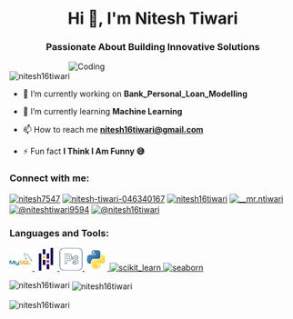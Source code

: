 <h1 align="center">Hi 👋, I'm Nitesh Tiwari</h1>
<h3 align="center">Passionate About Building Innovative Solutions</h3>

<img align="right" alt="Coding" width="400" src="https://miro.medium.com/v2/resize:fit:1360/0*7Q3yvSIv_t0ioJ-Z.gif">

<p align="left"> <img src="https://komarev.com/ghpvc/?username=nitesh16tiwari&label=Profile%20views&color=0e75b6&style=flat" alt="nitesh16tiwari" /> </p>

- 🔭 I’m currently working on **Bank_Personal_Loan_Modelling**

- 🌱 I’m currently learning **Machine Learning**

- 📫 How to reach me **nitesh16tiwari@gmail.com**

- ⚡ Fun fact **I Think I Am Funny 😅**

<h3 align="left">Connect with me:</h3>
<p align="left">
<a href="https://twitter.com/nitesh7547" target="blank"><img align="center" src="https://raw.githubusercontent.com/rahuldkjain/github-profile-readme-generator/master/src/images/icons/Social/twitter.svg" alt="nitesh7547" height="30" width="40" /></a>
<a href="https://linkedin.com/in/nitesh-tiwari-046340167" target="blank"><img align="center" src="https://raw.githubusercontent.com/rahuldkjain/github-profile-readme-generator/master/src/images/icons/Social/linked-in-alt.svg" alt="nitesh-tiwari-046340167" height="30" width="40" /></a>
<a href="https://kaggle.com/nitesh16tiwari" target="blank"><img align="center" src="https://raw.githubusercontent.com/rahuldkjain/github-profile-readme-generator/master/src/images/icons/Social/kaggle.svg" alt="nitesh16tiwari" height="30" width="40" /></a>
<a href="https://instagram.com/__mr.ntiwari" target="blank"><img align="center" src="https://raw.githubusercontent.com/rahuldkjain/github-profile-readme-generator/master/src/images/icons/Social/instagram.svg" alt="__mr.ntiwari" height="30" width="40" /></a>
<a href="https://www.youtube.com/c/@niteshtiwari9594" target="blank"><img align="center" src="https://raw.githubusercontent.com/rahuldkjain/github-profile-readme-generator/master/src/images/icons/Social/youtube.svg" alt="@niteshtiwari9594" height="30" width="40" /></a>
<a href="https://www.hackerrank.com/@nitesh16tiwari" target="blank"><img align="center" src="https://raw.githubusercontent.com/rahuldkjain/github-profile-readme-generator/master/src/images/icons/Social/hackerrank.svg" alt="@nitesh16tiwari" height="30" width="40" /></a>
</p>

<h3 align="left">Languages and Tools:</h3>
<p align="left"> <a href="https://www.mysql.com/" target="_blank" rel="noreferrer"> <img src="https://raw.githubusercontent.com/devicons/devicon/master/icons/mysql/mysql-original-wordmark.svg" alt="mysql" width="40" height="40"/> </a> <a href="https://pandas.pydata.org/" target="_blank" rel="noreferrer"> <img src="https://raw.githubusercontent.com/devicons/devicon/2ae2a900d2f041da66e950e4d48052658d850630/icons/pandas/pandas-original.svg" alt="pandas" width="40" height="40"/> </a> <a href="https://www.photoshop.com/en" target="_blank" rel="noreferrer"> <img src="https://raw.githubusercontent.com/devicons/devicon/master/icons/photoshop/photoshop-line.svg" alt="photoshop" width="40" height="40"/> </a> <a href="https://www.python.org" target="_blank" rel="noreferrer"> <img src="https://raw.githubusercontent.com/devicons/devicon/master/icons/python/python-original.svg" alt="python" width="40" height="40"/> </a> <a href="https://scikit-learn.org/" target="_blank" rel="noreferrer"> <img src="https://upload.wikimedia.org/wikipedia/commons/0/05/Scikit_learn_logo_small.svg" alt="scikit_learn" width="40" height="40"/> </a> <a href="https://seaborn.pydata.org/" target="_blank" rel="noreferrer"> <img src="https://seaborn.pydata.org/_images/logo-mark-lightbg.svg" alt="seaborn" width="40" height="40"/> </a> </p>

<p><img align="left" src="https://github-readme-stats.vercel.app/api/top-langs?username=nitesh16tiwari&show_icons=true&locale=en&layout=compact" alt="nitesh16tiwari" /></p>

<p>&nbsp;<img align="center" src="https://github-readme-stats.vercel.app/api?username=nitesh16tiwari&show_icons=true&locale=en" alt="nitesh16tiwari" /></p>

<p><img align="center" src="https://github-readme-streak-stats.herokuapp.com/?user=nitesh16tiwari&" alt="nitesh16tiwari" /></p>
